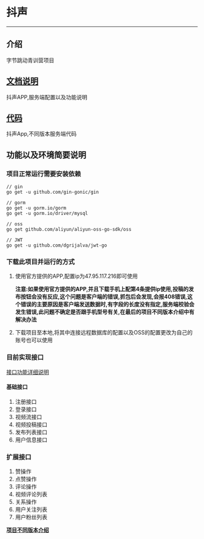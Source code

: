 # 抖声


-----

## 介绍
字节跳动青训营项目

## [文档说明](https://gitee.com/set-sail0/DouSheng/tree/develop/Doc)

抖声APP,服务端配置以及功能说明

## [代码](https://gitee.com/set-sail0/DouSheng/tree/master/Code)

抖声App,不同版本服务端代码

## 功能以及环境简要说明

### 项目正常运行需要安装依赖

```golang
// gin
go get -u github.com/gin-gonic/gin

// gorm
go get -u gorm.io/gorm
go get -u gorm.io/driver/mysql

// oss
go get github.com/aliyun/aliyun-oss-go-sdk/oss

// JWT
go get -u github.com/dgrijalva/jwt-go
```

### 下载此项目并运行的方式

1. 使用官方提供的APP,配置ip为47.95.117.216即可使用

   **注意:如果使用官方提供的APP,并且下载手机上配第4条提供ip使用,投稿的发布按钮会没有反应,这个问题是客户端的错误,抓包后会发现,会报408错误,这个错误的主要原因是客户端发送数据时,有字段的长度没有指定,服务端校验会发生错误,此问题不确定是否跟手机型号有关,在最后的项目不同版本介绍中有解决办法**

2. 下载项目至本地,将其中连接远程数据库的配置以及OSS的配置更改为自己的账号也可以使用

### 目前实现接口

[接口功能详细说明](https://gitee.com/set-sail0/DouSheng/blob/master/Doc/%E6%8E%A5%E5%8F%A3%E5%8A%9F%E8%83%BD%E8%AF%A6%E7%BB%86%E8%AF%B4%E6%98%8E.md)

#### 基础接口

1. 注册接口
2. 登录接口
3. 视频流接口
4. 视频投稿接口
5. 发布列表接口
6. 用户信息接口

### 扩展接口

1. 赞操作
2. 点赞操作
3. 评论操作
4. 视频评论列表
5. 关系操作
6. 用户关注列表
7. 用户粉丝列表



**[项目不同版本介绍]()**
